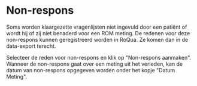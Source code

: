 # Non-respons

Soms worden klaargezette vragenlijsten niet ingevuld door een patiënt of wordt hij of zij niet benaderd voor een ROM meting. De redenen voor deze non-respons kunnen geregistreerd worden in RoQua. Ze komen dan in de data-export terecht.

<screenshot src="/screenshots/epd/measure-nonresponse.png" />

Selecteer de reden voor non-respons en klik op "Non-respons aanmaken". Wanneer de non-respons gaat over een meting uit het verleden, kan de datum van non-respons opgegeven worden onder het kopje "Datum Meting".





